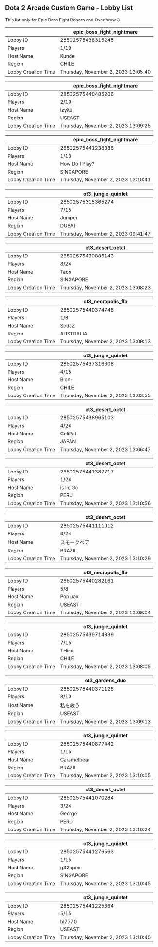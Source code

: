 ## Dota 2 Arcade Custom Game - Lobby List

This list only for Epic Boss Fight Reborn and Overthrow 3

|  | epic_boss_fight_nightmare |
| ------ | ------ |
| Lobby ID | 28502575438315245 |
| Players | 1/10 |
| Host Name | Kunde |
| Region | CHILE |
| Lobby Creation Time | Thursday, November 2, 2023 13:05:40 |


|  | epic_boss_fight_nightmare |
| ------ | ------ |
| Lobby ID | 28502575440485206 |
| Players | 2/10 |
| Host Name | ἱεγλύ |
| Region | USEAST |
| Lobby Creation Time | Thursday, November 2, 2023 13:09:25 |


|  | epic_boss_fight_nightmare |
| ------ | ------ |
| Lobby ID | 28502575441238388 |
| Players | 1/10 |
| Host Name | How Do I Play? |
| Region | SINGAPORE |
| Lobby Creation Time | Thursday, November 2, 2023 13:10:41 |


|  | ot3_jungle_quintet |
| ------ | ------ |
| Lobby ID | 28502575315365274 |
| Players | 7/15 |
| Host Name | Jumper |
| Region | DUBAI |
| Lobby Creation Time | Thursday, November 2, 2023 09:41:47 |


|  | ot3_desert_octet |
| ------ | ------ |
| Lobby ID | 28502575439885143 |
| Players | 8/24 |
| Host Name | Taco |
| Region | SINGAPORE |
| Lobby Creation Time | Thursday, November 2, 2023 13:08:23 |


|  | ot3_necropolis_ffa |
| ------ | ------ |
| Lobby ID | 28502575440374746 |
| Players | 1/8 |
| Host Name | SodaZ |
| Region | AUSTRALIA |
| Lobby Creation Time | Thursday, November 2, 2023 13:09:13 |


|  | ot3_jungle_quintet |
| ------ | ------ |
| Lobby ID | 28502575437316608 |
| Players | 4/15 |
| Host Name | Blon- |
| Region | CHILE |
| Lobby Creation Time | Thursday, November 2, 2023 13:03:55 |


|  | ot3_desert_octet |
| ------ | ------ |
| Lobby ID | 28502575438965103 |
| Players | 4/24 |
| Host Name | GeliPat |
| Region | JAPAN |
| Lobby Creation Time | Thursday, November 2, 2023 13:06:47 |


|  | ot3_desert_octet |
| ------ | ------ |
| Lobby ID | 28502575441387717 |
| Players | 1/24 |
| Host Name | is lie.Gc |
| Region | PERU |
| Lobby Creation Time | Thursday, November 2, 2023 13:10:56 |


|  | ot3_desert_octet |
| ------ | ------ |
| Lobby ID | 28502575441111012 |
| Players | 8/24 |
| Host Name | スモークベア |
| Region | BRAZIL |
| Lobby Creation Time | Thursday, November 2, 2023 13:10:29 |


|  | ot3_necropolis_ffa |
| ------ | ------ |
| Lobby ID | 28502575440282161 |
| Players | 5/8 |
| Host Name | Роршах |
| Region | USEAST |
| Lobby Creation Time | Thursday, November 2, 2023 13:09:04 |


|  | ot3_jungle_quintet |
| ------ | ------ |
| Lobby ID | 28502575439714339 |
| Players | 7/15 |
| Host Name | THinc |
| Region | CHILE |
| Lobby Creation Time | Thursday, November 2, 2023 13:08:05 |


|  | ot3_gardens_duo |
| ------ | ------ |
| Lobby ID | 28502575440371128 |
| Players | 8/10 |
| Host Name | 私を救う |
| Region | USEAST |
| Lobby Creation Time | Thursday, November 2, 2023 13:09:13 |


|  | ot3_jungle_quintet |
| ------ | ------ |
| Lobby ID | 28502575440877442 |
| Players | 1/15 |
| Host Name | Caramelbear |
| Region | BRAZIL |
| Lobby Creation Time | Thursday, November 2, 2023 13:10:05 |


|  | ot3_desert_octet |
| ------ | ------ |
| Lobby ID | 28502575441070284 |
| Players | 3/24 |
| Host Name | George |
| Region | PERU |
| Lobby Creation Time | Thursday, November 2, 2023 13:10:24 |


|  | ot3_jungle_quintet |
| ------ | ------ |
| Lobby ID | 28502575441276563 |
| Players | 1/15 |
| Host Name | g32apex |
| Region | SINGAPORE |
| Lobby Creation Time | Thursday, November 2, 2023 13:10:45 |


|  | ot3_jungle_quintet |
| ------ | ------ |
| Lobby ID | 28502575441225864 |
| Players | 5/15 |
| Host Name | bl7770 |
| Region | USEAST |
| Lobby Creation Time | Thursday, November 2, 2023 13:10:40 |


